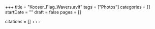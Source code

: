 +++
title = "Kooser_Flag_Wavers.avif"
tags = ["Photos"]
categories = []
startDate = ""
draft = false
pages = []

citations = []
+++
